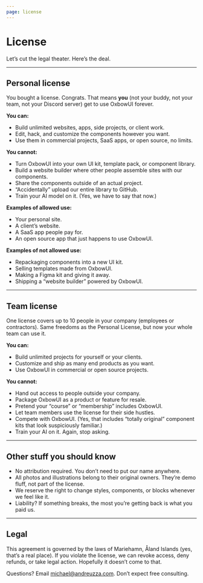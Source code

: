 ```yaml
---
page: license
---
```


# License

Let’s cut the legal theater. Here’s the deal.

---

## Personal license

You bought a license. Congrats. That means **you** (not your buddy, not your team, not your Discord server) get to use OxbowUI forever.

**You can:**

- Build unlimited websites, apps, side projects, or client work.
- Edit, hack, and customize the components however you want.
- Use them in commercial projects, SaaS apps, or open source, no limits.

**You cannot:**

- Turn OxbowUI into your own UI kit, template pack, or component library.
- Build a website builder where other people assemble sites with our components.
- Share the components outside of an actual project.
- “Accidentally” upload our entire library to GitHub.
- Train your AI model on it. (Yes, we have to say that now.)

**Examples of allowed use:**

- Your personal site.
- A client’s website.
- A SaaS app people pay for.
- An open source app that just happens to use OxbowUI.

**Examples of not allowed use:**

- Repackaging components into a new UI kit.
- Selling templates made from OxbowUI.
- Making a Figma kit and giving it away.
- Shipping a “website builder” powered by OxbowUI.

---

## Team license

One license covers up to 10 people in your company (employees or contractors). Same freedoms as the Personal License, but now your whole team can use it.

**You can:**

- Build unlimited projects for yourself or your clients.
- Customize and ship as many end products as you want.
- Use OxbowUI in commercial or open source projects.

**You cannot:**

- Hand out access to people outside your company.
- Package OxbowUI as a product or feature for resale.
- Pretend your “course” or “membership” includes OxbowUI.
- Let team members use the license for their side hustles.
- Compete with OxbowUI. (Yes, that includes “totally original” component kits that look suspiciously familiar.)
- Train your AI on it. Again, stop asking.

---

## Other stuff you should know

- No attribution required. You don’t need to put our name anywhere.
- All photos and illustrations belong to their original owners. They’re demo fluff, not part of the license.
- We reserve the right to change styles, components, or blocks whenever we feel like it.
- Liability? If something breaks, the most you’re getting back is what you paid us.

---

## Legal

This agreement is governed by the laws of Mariehamn, Åland Islands (yes, that’s a real place). If you violate the license, we can revoke access, deny refunds, or take legal action. Hopefully it doesn’t come to that.

Questions? Email [michael@andreuzza.com](mailto:michael@andreuzza.com). Don’t expect free consulting.

